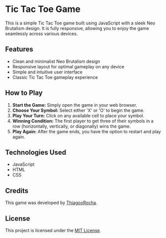 # Tic Tac Toe Game

This is a simple Tic Tac Toe game built using JavaScript with a sleek Neo Brutalism design. It is fully responsive, allowing you to enjoy the game seamlessly across various devices.

## Features

- Clean and minimalist Neo Brutalism design
- Responsive layout for optimal gameplay on any device
- Simple and intuitive user interface
- Classic Tic Tac Toe gameplay experience

## How to Play

1. **Start the Game:** Simply open the game in your web browser.
2. **Choose Your Symbol:** Select either 'X' or 'O' to begin the game.
3. **Play Your Turn:** Click on any available cell to place your symbol.
4. **Winning Condition:** The first player to get three of their symbols in a row (horizontally, vertically, or diagonally) wins the game.
5. **Play Again:** After the game ends, you have the option to restart and play again.

## Technologies Used

- JavaScript
- HTML
- CSS

## Credits

This game was developed by [ThiagooRocha](https://github.com/thiagoorocha).

## License

This project is licensed under the [MIT License](LICENSE).
